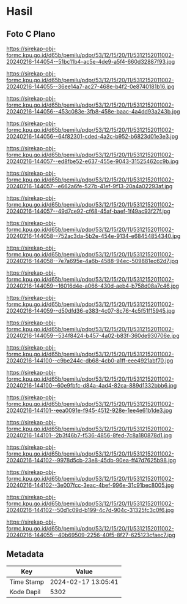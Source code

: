 # Hasil

## Foto C Plano

https://sirekap-obj-formc.kpu.go.id/d65b/pemilu/pdpr/53/12/15/20/11/5312152011002-20240216-144054--51bc11b4-ac5e-4de9-a5f4-660d32887f93.jpg

https://sirekap-obj-formc.kpu.go.id/d65b/pemilu/pdpr/53/12/15/20/11/5312152011002-20240216-144055--36ee14a7-ac27-468e-b4f2-0e8740181b16.jpg

https://sirekap-obj-formc.kpu.go.id/d65b/pemilu/pdpr/53/12/15/20/11/5312152011002-20240216-144056--453c083e-3fb8-458e-baac-4a4dd93a243b.jpg

https://sirekap-obj-formc.kpu.go.id/d65b/pemilu/pdpr/53/12/15/20/11/5312152011002-20240216-144056--64f82301-cded-4a2c-b952-b6823d01e3e3.jpg

https://sirekap-obj-formc.kpu.go.id/d65b/pemilu/pdpr/53/12/15/20/11/5312152011002-20240216-144057--ed8fbe52-e637-455e-9043-31525462cc9b.jpg

https://sirekap-obj-formc.kpu.go.id/d65b/pemilu/pdpr/53/12/15/20/11/5312152011002-20240216-144057--e662a6fe-527b-41ef-9f13-20a4a02293af.jpg

https://sirekap-obj-formc.kpu.go.id/d65b/pemilu/pdpr/53/12/15/20/11/5312152011002-20240216-144057--49d7ce92-cf68-45af-baef-1f49ac93f27f.jpg

https://sirekap-obj-formc.kpu.go.id/d65b/pemilu/pdpr/53/12/15/20/11/5312152011002-20240216-144058--752ac3da-5b2e-454e-9134-e68454854340.jpg

https://sirekap-obj-formc.kpu.go.id/d65b/pemilu/pdpr/53/12/15/20/11/5312152011002-20240216-144058--7e7a695e-4a6b-4588-94ec-509881ec62d7.jpg

https://sirekap-obj-formc.kpu.go.id/d65b/pemilu/pdpr/53/12/15/20/11/5312152011002-20240216-144059--16016d4e-a066-430d-aeb4-b758d08a7c46.jpg

https://sirekap-obj-formc.kpu.go.id/d65b/pemilu/pdpr/53/12/15/20/11/5312152011002-20240216-144059--d50dfd36-e383-4c07-8c76-4c5f51f15945.jpg

https://sirekap-obj-formc.kpu.go.id/d65b/pemilu/pdpr/53/12/15/20/11/5312152011002-20240216-144059--534f8424-b457-4a02-b83f-360de930706e.jpg

https://sirekap-obj-formc.kpu.go.id/d65b/pemilu/pdpr/53/12/15/20/11/5312152011002-20240216-144100--c9be244c-db68-4cb0-a1ff-eee4921abf70.jpg

https://sirekap-obj-formc.kpu.go.id/d65b/pemilu/pdpr/53/12/15/20/11/5312152011002-20240216-144100--60e9fbfc-d84a-4ad4-82ca-889d1332bbb6.jpg

https://sirekap-obj-formc.kpu.go.id/d65b/pemilu/pdpr/53/12/15/20/11/5312152011002-20240216-144101--eea0091e-f945-4512-928e-1ee4e61b1de3.jpg

https://sirekap-obj-formc.kpu.go.id/d65b/pemilu/pdpr/53/12/15/20/11/5312152011002-20240216-144101--2b3f46b7-f536-4856-8fed-7c8a180878d1.jpg

https://sirekap-obj-formc.kpu.go.id/d65b/pemilu/pdpr/53/12/15/20/11/5312152011002-20240216-144102--9978d5cb-23e8-45db-90ea-ff47d7625b98.jpg

https://sirekap-obj-formc.kpu.go.id/d65b/pemilu/pdpr/53/12/15/20/11/5312152011002-20240216-144102--3e007fcc-3eac-4bef-996e-31c91bec8005.jpg

https://sirekap-obj-formc.kpu.go.id/d65b/pemilu/pdpr/53/12/15/20/11/5312152011002-20240216-144102--50d1c09d-b199-4c7d-904c-31325fc3c0f6.jpg

https://sirekap-obj-formc.kpu.go.id/d65b/pemilu/pdpr/53/12/15/20/11/5312152011002-20240216-144055--40b69509-2256-40f5-8f27-625123cfaec7.jpg


## Metadata

| Key        | Value               |
| ---------- | ------------------- |
| Time Stamp | 2024-02-17 13:05:41 |
| Kode Dapil | 5302                |




